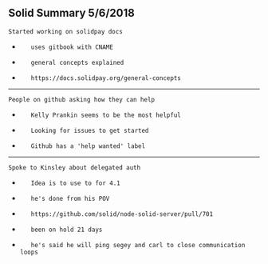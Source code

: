 Solid Summary 5/6/2018
---
    Started working on solidpay docs
-        uses gitbook with CNAME
-        general concepts explained
-        https://docs.solidpay.org/general-concepts
---
    People on github asking how they can help
-        Kelly Prankin seems to be the most helpful
-        Looking for issues to get started
-        Github has a 'help wanted' label
---
    Spoke to Kinsley about delegated auth
-        Idea is to use to for 4.1
-        he's done from his POV
-        https://github.com/solid/node-solid-server/pull/701
-        been on hold 21 days
-        he's said he will ping segey and carl to close communication loops

